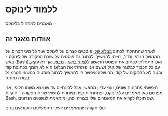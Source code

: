 # ללמוד לינוקס
מאמרים למתחיל בלינוקס

## אוודות מאגר זה
לאחר שהתחלתי לכתוב [בבלוג שלי](https://linuxuserstip.blogspot.com) פוסטים קצרים על לינוקס ועוד כל מיני דברים על הממשק הגרפי וכדו', רציתי להמשיך ולכתוב גם פוסטים על שורת הפקודה של לינוקס - באש (Bash),ואכן התחלתי לכתוב את הפוסט הראשון [ללמוד באש - מבוא](https://linuxuserstip.blogspot.com/2024/05/bash_28.html). אך דא עקא, עם כל הכבוד לבלוגר של גוגל (ששם אני פתחתי את הבלוג) הוא לא תומך בכתיבת קוד ובטח לא בבלוקים של קוד, מה שלא איפשר לי להמשיך לכתוב פוסטים בנושאי הטרמינל בצורה נאותה.

חיפשתי פתרונות שונים, ואני עדיין מחפש, אבל לבינתיים עד שנמצא משהו חלופי, אני מפרסם כאן מאמרים על לינוקס, ופתחתי תיקייה מיוחדת לנושאי שורת הפקודה - תיקיית Bash, שפ תוכלו לקרוא את המאמרים שלי בצורה יפה, ומותאמת לנושאים הנדונים.

כולי תקווה שהמאמרים יועילו חהמעיינים והקוראים בהם.
